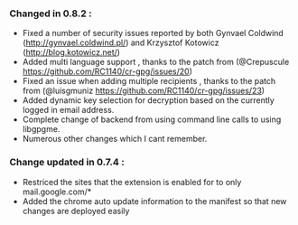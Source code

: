 ### Changed in 0.8.2 :
- Fixed a number of security issues reported by both Gynvael Coldwind (http://gynvael.coldwind.pl/) and Krzysztof Kotowicz (http://blog.kotowicz.net/)
- Added multi language support , thanks to the patch from (@Crepuscule https://github.com/RC1140/cr-gpg/issues/20)
- Fixed an issue when adding multiple recipients , thanks to the patch from (@luisgmuniz https://github.com/RC1140/cr-gpg/issues/23)
- Added dynamic key selection for decryption based on the currently logged in email address.
- Complete change of backend from using command line calls to using libgpgme.
- Numerous other changes which I cant remember.

### Change updated in 0.7.4 :
- Restriced the sites that the extension is enabled for to only mail.google.com/*     
- Added the chrome auto update information to the manifest so that new changes are deployed easily    

